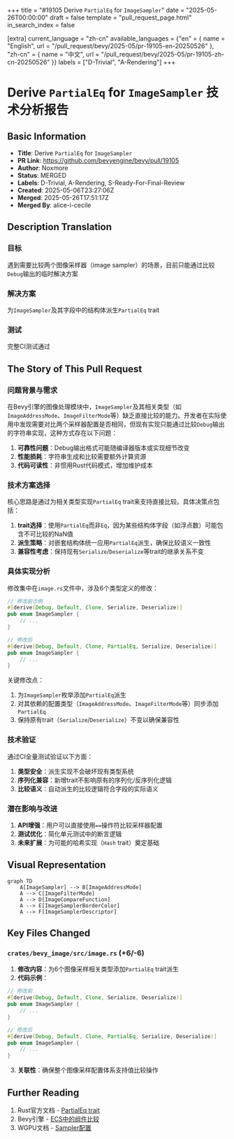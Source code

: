+++
title = "#19105 Derive `PartialEq` for `ImageSampler`"
date = "2025-05-26T00:00:00"
draft = false
template = "pull_request_page.html"
in_search_index = false

[extra]
current_language = "zh-cn"
available_languages = {"en" = { name = "English", url = "/pull_request/bevy/2025-05/pr-19105-en-20250526" }, "zh-cn" = { name = "中文", url = "/pull_request/bevy/2025-05/pr-19105-zh-cn-20250526" }}
labels = ["D-Trivial", "A-Rendering"]
+++

# Derive `PartialEq` for `ImageSampler` 技术分析报告

## Basic Information
- **Title**: Derive `PartialEq` for `ImageSampler`
- **PR Link**: https://github.com/bevyengine/bevy/pull/19105
- **Author**: Noxmore
- **Status**: MERGED
- **Labels**: D-Trivial, A-Rendering, S-Ready-For-Final-Review
- **Created**: 2025-05-06T23:27:06Z
- **Merged**: 2025-05-26T17:51:17Z
- **Merged By**: alice-i-cecile

## Description Translation
### 目标

遇到需要比较两个图像采样器（image sampler）的场景，目前只能通过比较`Debug`输出的临时解决方案

### 解决方案

为`ImageSampler`及其字段中的结构体派生`PartialEq` trait

### 测试

完整CI测试通过

## The Story of This Pull Request

### 问题背景与需求
在Bevy引擎的图像处理模块中，`ImageSampler`及其相关类型（如`ImageAddressMode`、`ImageFilterMode`等）缺乏直接比较的能力。开发者在实际使用中发现需要对比两个采样器配置是否相同，但现有实现只能通过比较`Debug`输出的字符串实现，这种方式存在以下问题：

1. **可靠性问题**：Debug输出格式可能随编译器版本或实现细节改变
2. **性能损耗**：字符串生成和比较需要额外计算资源
3. **代码可读性**：非惯用Rust代码模式，增加维护成本

### 技术方案选择
核心思路是通过为相关类型实现`PartialEq` trait来支持直接比较。具体决策点包括：

1. **trait选择**：使用`PartialEq`而非`Eq`，因为某些结构体字段（如浮点数）可能包含不可比较的NaN值
2. **派生策略**：对嵌套结构体统一应用`PartialEq`派生，确保比较语义一致性
3. **兼容性考虑**：保持现有`Serialize`/`Deserialize`等trait的继承关系不变

### 具体实现分析
修改集中在`image.rs`文件中，涉及6个类型定义的修改：

```rust
// 修改前示例
#[derive(Debug, Default, Clone, Serialize, Deserialize)]
pub enum ImageSampler {
    // ...
}

// 修改后
#[derive(Debug, Default, Clone, PartialEq, Serialize, Deserialize)]
pub enum ImageSampler {
    // ...
}
```

关键修改点：
1. 为`ImageSampler`枚举添加`PartialEq`派生
2. 对其依赖的配置类型（`ImageAddressMode`、`ImageFilterMode`等）同步添加`PartialEq`
3. 保持原有trait（`Serialize`/`Deserialize`）不变以确保兼容性

### 技术验证
通过CI全量测试验证以下方面：
1. **类型安全**：派生实现不会破坏现有类型系统
2. **序列化兼容**：新增trait不影响原有的序列化/反序列化逻辑
3. **比较语义**：自动派生的比较逻辑符合字段的实际语义

### 潜在影响与改进
1. **API增强**：用户可以直接使用`==`操作符比较采样器配置
2. **测试优化**：简化单元测试中的断言逻辑
3. **未来扩展**：为可能的哈希实现（`Hash` trait）奠定基础

## Visual Representation

```mermaid
graph TD
    A[ImageSampler] --> B[ImageAddressMode]
    A --> C[ImageFilterMode]
    A --> D[ImageCompareFunction]
    A --> E[ImageSamplerBorderColor]
    A --> F[ImageSamplerDescriptor]
```

## Key Files Changed

### `crates/bevy_image/src/image.rs` (+6/-6)
1. **修改内容**：为6个图像采样相关类型添加`PartialEq` trait派生
2. **代码示例**：
```rust
// 修改前
#[derive(Debug, Default, Clone, Serialize, Deserialize)]
pub enum ImageSampler {
    // ...
}

// 修改后 
#[derive(Debug, Default, Clone, PartialEq, Serialize, Deserialize)]
pub enum ImageSampler {
    // ...
}
```
3. **关联性**：确保整个图像采样配置体系支持值比较操作

## Further Reading
1. Rust官方文档 - [PartialEq trait](https://doc.rust-lang.org/std/cmp/trait.PartialEq.html)
2. Bevy引擎 - [ECS中的组件比较](https://bevy-cheatbook.github.io/programming/components.html#component-requirements)
3. WGPU文档 - [Sampler配置](https://docs.rs/wgpu/latest/wgpu/struct.SamplerDescriptor.html)